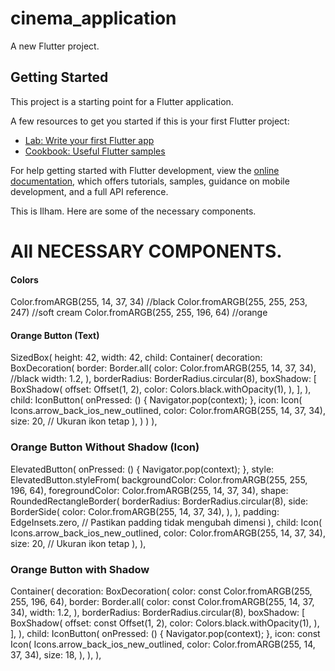 # cinema_application

A new Flutter project.

## Getting Started

This project is a starting point for a Flutter application.

A few resources to get you started if this is your first Flutter project:

- [Lab: Write your first Flutter app](https://docs.flutter.dev/get-started/codelab)
- [Cookbook: Useful Flutter samples](https://docs.flutter.dev/cookbook)

For help getting started with Flutter development, view the
[online documentation](https://docs.flutter.dev/), which offers tutorials,
samples, guidance on mobile development, and a full API reference.

This is Ilham. Here are some of the necessary components.
# All NECESSARY COMPONENTS.

#### Colors
Color.fromARGB(255, 14, 37, 34) //black
Color.fromARGB(255, 255, 253, 247) //soft cream
Color.fromARGB(255, 255, 196, 64) //orange

#### Orange Button (Text)
SizedBox(
    height: 42,
    width: 42,
    child: Container(
        decoration: BoxDecoration(
            border: Border.all(
                color: Color.fromARGB(255, 14, 37, 34), //black
                width: 1.2,
            ),
            borderRadius: BorderRadius.circular(8),
            boxShadow: [
                BoxShadow(
                    offset: Offset(1, 2),
                    color: Colors.black.withOpacity(1), 
                ),
            ],
        ),
        child: IconButton(
            onPressed: () {
                Navigator.pop(context);
            },
            icon: Icon(
                Icons.arrow_back_ios_new_outlined,
                color: Color.fromARGB(255, 14, 37, 34),
                size: 20, // Ukuran ikon tetap
            ),
        )
    )
),

### Orange Button Without Shadow (Icon)
ElevatedButton(
    onPressed: () {
        Navigator.pop(context);
    },
    style: ElevatedButton.styleFrom(
        backgroundColor: Color.fromARGB(255, 255, 196, 64),
        foregroundColor: Color.fromARGB(255, 14, 37, 34),
        shape: RoundedRectangleBorder(
        borderRadius: BorderRadius.circular(8),
        side: BorderSide(
            color: Color.fromARGB(255, 14, 37, 34),
        ),
        ),
        padding: EdgeInsets.zero, // Pastikan padding tidak mengubah dimensi
    ),
    child: Icon(
        Icons.arrow_back_ios_new_outlined,
        color: Color.fromARGB(255, 14, 37, 34),
        size: 20, // Ukuran ikon tetap
    ),
),

### Orange Button with Shadow
Container(
    decoration: BoxDecoration(
        color: const Color.fromARGB(255, 255, 196, 64),
        border: Border.all(
            color: const Color.fromARGB(255, 14, 37, 34),
            width: 1.2,
        ),
        borderRadius: BorderRadius.circular(8),
        boxShadow: [
            BoxShadow(
                offset: const Offset(1, 2),
                color: Colors.black.withOpacity(1),
            ),
        ],
    ),
    child: IconButton(
        onPressed: () {
            Navigator.pop(context);
        },
        icon: const Icon(
            Icons.arrow_back_ios_new_outlined,
            color: Color.fromARGB(255, 14, 37, 34),
            size: 18,
        ),
    ),
),
